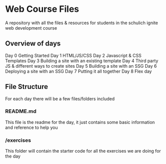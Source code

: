 # Web Course Files

A repository with all the files & resources for students in the schulich ignite web development course



## Overview of days

Day 0 Getting Started
Day 1 HTML/JS/CSS
Day 2 Javascript & CSS Templates
Day 3 Building a site with an existing template
Day 4 Third party JS & different ways to create sites
Day 5 Building a site with an SSG
Day 6 Deploying a site with an SSG
Day 7 Putting it all together
Day 8 Flex day



## File Structure

For each day there will be a few files/folders included

### README.md

This file is the readme for the day, it just contains some basic information and reference to help you

### /exercises

This folder will contain the starter code for all the exercises we are doing for the day
